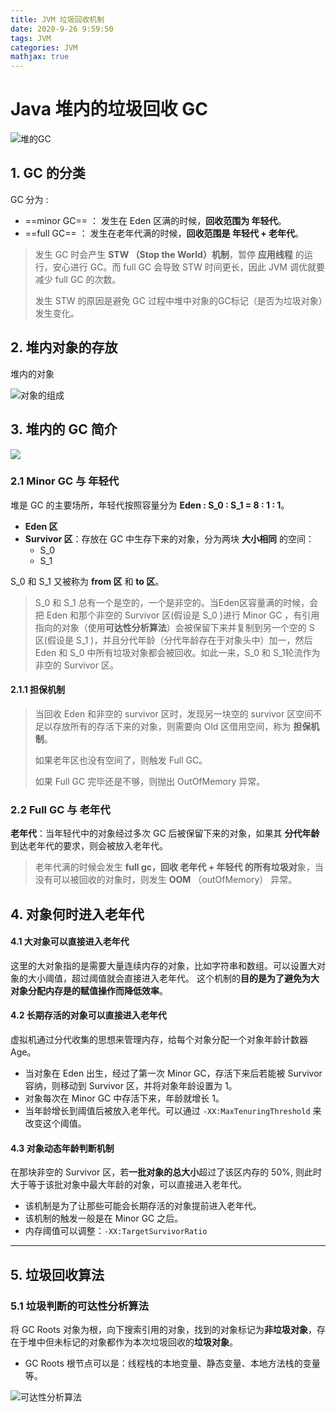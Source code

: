 ```yaml
---
title: JVM 垃圾回收机制
date: 2020-9-26 9:59:50
tags: JVM
categories: JVM
mathjax: true
---
```


# Java 堆内的垃圾回收 GC

![堆的GC](http://note.youdao.com/yws/public/resource/bfce0e3d92cf4516094fe684a07f9b39/xmlnote/18FF35D98E7B4C84A637F1EDB0CD91F5/8810)

## 1. GC 的分类
GC 分为 :
- ==minor GC== ： 发生在 Eden 区满的时候，**回收范围为 年轻代**。
- ==full GC== ： 发生在老年代满的时候，**回收范围是 年轻代 + 老年代**。
> 发生 GC 时会产生 **STW （Stop the World）机制**，暂停 **应用线程** 的运行，安心进行 GC。而 full GC 会导致 STW 时间更长，因此 JVM 调优就要减少 full GC 的次数。
>
> 发生 STW 的原因是避免 GC 过程中堆中对象的GC标记（是否为垃圾对象）发生变化。

## 2. 堆内对象的存放

堆内的对象

![对象的组成](http://note.youdao.com/yws/public/resource/bfce0e3d92cf4516094fe684a07f9b39/xmlnote/4098CB7903B94C2289BC15C32FFE94BF/8890)

## 3. 堆内的 GC 简介

![](http://note.youdao.com/yws/public/resource/bfce0e3d92cf4516094fe684a07f9b39/xmlnote/1DCD0135C74446F3A70E92E6BBAAE7C1/9130)

### 2.1 Minor GC 与 年轻代

堆是 GC 的主要场所，年轻代按照容量分为 **Eden : S_0 : S_1 = 8 : 1 : 1**。
- **Eden 区**
- **Survivor 区**：存放在 GC 中生存下来的对象，分为两块 **大小相同** 的空间：
    - S_0
    - S_1

S_0 和 S_1 又被称为 **from 区** 和 **to 区**。

> S_0 和 S_1 总有一个是空的，一个是非空的。当Eden区容量满的时候，会把 Eden 和那个非空的 Survivor 区(假设是 S_0 )进行 Minor GC ，有引用指向的对象（使用**可达性分析算法**）会被保留下来并复制到另一个空的 S 区(假设是 S_1 )，并且分代年龄（分代年龄存在于对象头中）加一，然后 Eden 和 S_0 中所有垃圾对象都会被回收。如此一来，S_0 和 S_1轮流作为非空的 Survivor 区。
#### 2.1.1 担保机制

> 当回收 Eden 和非空的 survivor 区时，发现另一块空的 survivor 区空间不足以存放所有的存活下来的对象，则需要向 Old 区借用空间，称为 **担保机制**。
>
> 如果老年区也没有空间了，则触发 Full GC。
>
> 如果 Full GC 完毕还是不够，则抛出 OutOfMemory 异常。

### 2.2 Full GC 与 老年代

**老年代**：当年轻代中的对象经过多次 GC 后被保留下来的对象，如果其 **分代年龄** 到达老年代的要求，则会被放入老年代。

> 老年代满的时候会发生 **full gc，回收 老年代 + 年轻代 的所有垃圾对**象，当没有可以被回收的对象时，则发生 **OOM** （outOfMemory） 异常。


## 4. 对象何时进入老年代

#### 4.1 大对象可以直接进入老年代
这里的大对象指的是需要大量连续内存的对象，比如字符串和数组。可以设置大对象的大小阈值，超过阈值就会直接进入老年代。
这个机制的**目的是为了避免为大对象分配内存是的赋值操作而降低效率**。

#### 4.2 长期存活的对象可以直接进入老年代
虚拟机通过分代收集的思想来管理内存，给每个对象分配一个对象年龄计数器 Age。
- 当对象在 Eden 出生，经过了第一次 Minor GC，存活下来后若能被 Survivor 容纳，则移动到 Survivor 区，并将对象年龄设置为 1。
- 对象每次在 Minor GC 中存活下来，年龄就增长 1。
- 当年龄增长到阈值后被放入老年代。可以通过 `-XX:MaxTenuringThreshold` 来改变这个阈值。

#### 4.3 对象动态年龄判断机制
在那块非空的 Survivor 区，若**一批对象的总大小**超过了该区内存的 50%, 则此时大于等于该批对象中最大年龄的对象，可以直接进入老年代。
- 该机制是为了让那些可能会长期存活的对象提前进入老年代。
- 该机制的触发一般是在 Minor GC 之后。
- 内存阈值可以调整：`-XX:TargetSurvivorRatio`

----

## 5. 垃圾回收算法
### 5.1 垃圾判断的可达性分析算法

将 GC Roots 对象为根，向下搜索引用的对象，找到的对象标记为**非垃圾对象**，存在于堆中但未标记的对象都作为本次垃圾回收的**垃圾对象**。

- GC Roots 根节点可以是：线程栈的本地变量、静态变量、本地方法栈的变量等。

![可达性分析算法](http://note.youdao.com/yws/public/resource/bfce0e3d92cf4516094fe684a07f9b39/xmlnote/B6085FAFED3841EDAC3F1A3E57459FE1/8882)



